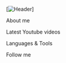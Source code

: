 [![Header](https://github.com/AdamBers/adambers.git/assets/icons-examples.png)]

About me

Latest Youtube videos

Languages & Tools

Follow me